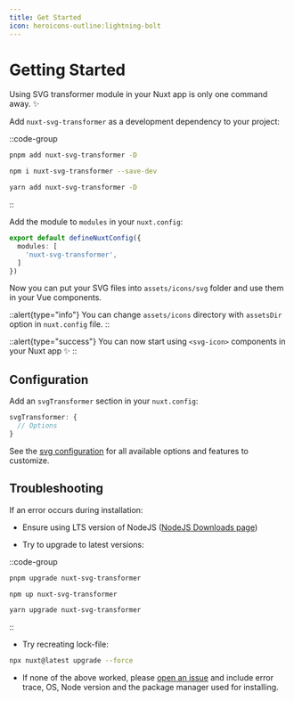 ```yaml
---
title: Get Started
icon: heroicons-outline:lightning-bolt
---
```


# Getting Started

Using SVG transformer module in your Nuxt app is only one command away. ✨

Add `nuxt-svg-transformer` as a development dependency to your project:

::code-group
```bash [pnpm]
pnpm add nuxt-svg-transformer -D
```
```bash [npm]
npm i nuxt-svg-transformer --save-dev
```
```bash [yarn]
yarn add nuxt-svg-transformer -D
```
::

Add the module to `modules` in your `nuxt.config`:

```ts [nuxt.config.ts]
export default defineNuxtConfig({
  modules: [
    'nuxt-svg-transformer',
  ]
})
```

Now you can put your SVG files into `assets/icons/svg` folder and use them in your Vue components.

::alert{type="info"}
You can change `assets/icons` directory with `assetsDir` option in `nuxt.config` file.
::

::alert{type="success"}
You can now start using `<svg-icon>` components in your Nuxt app ✨
::

## Configuration

Add an `svgTransformer` section in your `nuxt.config`:

```ts [nuxt.config.ts]
svgTransformer: {
  // Options
}
```

See the [svg configuration](/configuration) for all available options and features to customize.

## Troubleshooting

If an error occurs during installation:

- Ensure using LTS version of NodeJS ([NodeJS Downloads page](https://nodejs.org/en/download/))

- Try to upgrade to latest versions:

::code-group
```bash [pnpm]
pnpm upgrade nuxt-svg-transformer
```
```bash [npm]
npm up nuxt-svg-transformer
```
```bash [yarn]
yarn upgrade nuxt-svg-transformer
```
::

- Try recreating lock-file:

```bash
npx nuxt@latest upgrade --force
```

- If none of the above worked, please [open an issue](https://github.com/kiwilan/nuxt-svg-transformer/issues) and include error trace, OS, Node version and the package manager used for installing.

